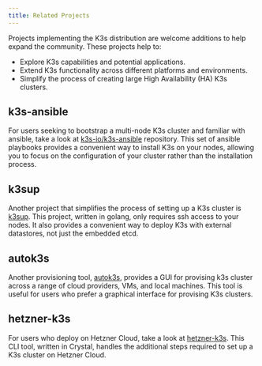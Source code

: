 ```yaml
---
title: Related Projects
---
```


Projects implementing the K3s distribution are welcome additions to help expand the community. These projects help to:

- Explore K3s capabilities and potential applications.
- Extend K3s functionality across different platforms and environments.
- Simplify the process of creating large High Availability (HA) K3s clusters.

## k3s-ansible

For users seeking to bootstrap a multi-node K3s cluster and familiar with ansible, take a look at [k3s-io/k3s-ansible](https://github.com/k3s-io/k3s-ansible) repository. This set of ansible playbooks provides a convenient way to install K3s on your nodes, allowing you to focus on the configuration of your cluster rather than the installation process.

## k3sup

Another project that simplifies the process of setting up a K3s cluster is [k3sup](https://github.com/alexellis/k3sup). This project, written in golang, only requires ssh access to your nodes. It also provides a convenient way to deploy K3s with external datastores, not just the embedded etcd.

## autok3s

Another provisioning tool, [autok3s](https://github.com/cnrancher/autok3s), provides a GUI for provising k3s cluster across a range of cloud providers, VMs, and local machines. This tool is useful for users who prefer a graphical interface for provising K3s clusters. 

## hetzner-k3s

For users who deploy on Hetzner Cloud, take a look at [hetzner-k3s](https://github.com/vitobotta/hetzner-k3s). This CLI tool, written in Crystal, handles the additional steps required to set up a K3s cluster on Hetzner Cloud.
